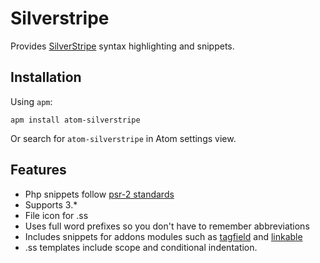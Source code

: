 # Silverstripe

Provides [SilverStripe](http://www.silverstripe.org/) syntax highlighting and snippets.

## Installation

Using `apm`:

```
apm install atom-silverstripe
```

Or search for `atom-silverstripe` in Atom settings view.

## Features

- Php snippets follow [psr-2 standards](http://www.php-fig.org/psr/psr-2/)
- Supports 3.*
- File icon for .ss
- Uses full word prefixes so you don't have to remember abbreviations
- Includes snippets for addons modules such as [tagfield](https://github.com/silverstripe-labs/silverstripe-tagfield) and [linkable](https://github.com/sheadawson/silverstripe-linkable)
- .ss templates include scope and conditional indentation.
